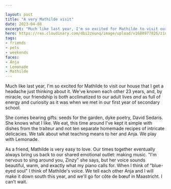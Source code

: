 ```yaml
---

layout: post
title: "A very Mathilde visit"
date: 2023-04-08
excerpt: "Much like last year, I'm so excited for Mathilde to visit our house that I get a headache just thinking about it."
hero: https://res.cloudinary.com/dbi2zounq/image/upload/v1680977826/zinzy.website/2023-04-08_tzpunl.jpg
tags:
- friends
- pets
- weekends
faces: 
- Anja
- Lemonade
- Mathilde
---
```

Much like last year, I'm so excited for Mathilde to visit our house that I get a headache just thinking about it. We've known each other 23 years, and, by miracle, our friendship is both acclimatized to our adult lives _and_ as full of energy and curiosity as it was when we met in our first year of secondary school.

She comes bearing gifts: seeds for the garden, dyke poetry, David Sedaris. She knows what I like. We eat, this time around I've kept it simple with dishes from the traiteur and not ten separate homemade recipes of intricate delicacies. We talk about what teaching means to her and Anja. We play with Lemonade.

As a friend, Mathilde is very easy to love. Our times together eventually always bring us back to our shared emotional outlet: making music. "I'm nervous to sing around you, Zinzy" she says, but her voice sounds beautiful, warm, and exactly what my piano calls for. When I think of "blue-eyed soul" I think of Mathilde's voice. We tell each other Anja and I will make it down south this year, and we'll go for côte de bœuf in Maastricht. I can't wait.